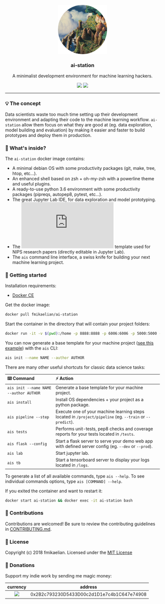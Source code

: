 <p align="center">
  <img alt="logo" src="docs/img/logo.png" height="160" />
  <h3 align="center">ai-station</h3>
    <p align="center">A minimalist development environment for machine learning hackers.</p>
    <p align="center">
    <img src="https://travis-ci.org/fmikaelian/ai-station.svg?branch=master" height="18">
    <img src="https://img.shields.io/badge/License-MIT-yellow.svg" height="18">
  </p>
</p>

---

### 💡 The concept

Data scientists waste too much time setting up their development environment and adapting their code to the machine learning workflow. `ai-station` allow them focus on what they are good at (eg. data exploration, model building and evaluation) by making it easier and faster to build prototypes and deploy them in production.

### 🔮 What's inside?

The `ai-station` docker image contains:

- A minimal debian OS with some productivity packages (git, make, tree, htop, etc...).
- An enhanced shell based on zsh + oh-my-zsh with a powerline theme and useful plugins.
- A ready-to-use python 3.6 environment with some productivity packages (pipreqs, autopep8, pytest, etc...).
- The great Jupyter Lab IDE, for data exploration and model prototyping.
- The ![latex](https://latex.codecogs.com/gif.latex?%24%7B%5Clatex%7D%7B%5CLaTeX%5Cxspace%7D%24) template used for NIPS research papers (directly editable in Jupyter Lab).
- The `ais` command line interface, a swiss knife for building your next machine learning project.

### 🏃‍ Getting started

Installation requirements:

- [Docker CE](https://docs.docker.com/install/)

Get the docker image:

```bash
docker pull fmikaelian/ai-station
```

Start the container in the directory that will contain your project folders:

```bash
docker run -it -v $(pwd):/home -p 8888:8888 -p 6006:6006 -p 5000:5000 -p 80:80 --name ai-station fmikaelian/ai-station
```

You can now generate a base template for your machine project ([see this example](station/template)) with the `ais` CLI:

```bash
ais init --name NAME --author AUTHOR
```

There are many other useful shortcuts for classic data science tasks:

| ⌨️ Command                              | ⚡️ Action                                                                                                  |
|:---------------------------------------|:----------------------------------------------------------------------------------------------------------|
| `ais init --name NAME --author AUTHOR` | Generate a base template for your machine project.                                                        |
| `ais install`                          | Install OS dependencies + your project as a python package.                                               |
| `ais pipeline --step`                  | Execute one of your machine learning steps located in `/project/pipeline` (eg. `--train` or `--predict`). |
| `ais tests`                            | Performs unit-tests, pep8 checks and coverage reports for your tests located in `/tests`.                 |
| `ais flask --config`                   | Start a flask server to serve your demo web app with defined server config (eg. `--dev` or `--prod`).     |
| `ais lab`                              | Start jupyter lab.                                                                                        |
| `ais tb`                               | Start a tensorboard server to display your logs located in `/logs`.                                       |

To generate a list of all available commands, type `ais --help`. To see individual commands options, type `ais [COMMAND] --help`.

If you exited the container and want to restart it:

```bash
docker start ai-station && docker exec -it ai-station bash
```

### 🐜 Contributions

Contributions are welcomed! Be sure to review the contributing guidelines in [CONTRIBUTING.md](CONTRIBUTING.md).

### 📃 License

Copyright (c) 2018 fmikaelian. Licensed under the [MIT License](LICENSE)

### 💸 Donations

Support my indie work by sending me magic money:

|                                   currency                                    | address                                    |
|:-----------------------------------------------------------------------------:|--------------------------------------------|
| <a ><img src="https://cdn.coinranking.com/rk4RKHOuW/eth.svg" width="30" ></a> | 0x2B2c793230D5433D00c2d1D1e7c4b1C647e74908 |
